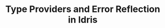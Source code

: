 ---
title: Type Providers and Error Reflection in Idris
url-video: https://www.youtube.com/watch?v=dP2imvL92sY
authors:
- David Christiansen
type: presentation
tags:
- Idris
doHaskell-type: video lecture
dohaskell-year: 2015
---
